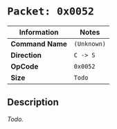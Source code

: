 # `Packet: 0x0052`

| Information               | Notes |
|---                        |---    |
| **Command Name**          | `(Unknown)` |
| **Direction**             | `C -> S` |
| **OpCode**                | `0x0052` |
| **Size**                  | `Todo` |

## Description

_Todo._